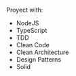 Proyect with:

- NodeJS
- TypeScript
- TDD
- Clean Code
- Clean Architecture
- Design Patterns
- Solid
